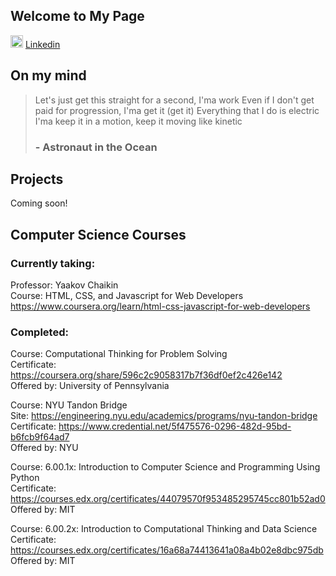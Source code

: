 ## Welcome to My Page 
<img src="https://content.linkedin.com/content/dam/me/business/en-us/amp/brand-site/v2/bg/LI-Bug.svg.original.svg" width="20" height="20"> [Linkedin](https://www.linkedin.com/in/huanganni/)

## On my mind

<blockquote>

<p> Let's just get this straight for a second, I'ma work
Even if I don't get paid for progression, I'ma get it (get it)
Everything that I do is electric
I'ma keep it in a motion, keep it moving like kinetic </p>
  <h3> - Astronaut in the Ocean</h3>
</blockquote>

## Projects
Coming soon!

## Computer Science Courses 
### Currently taking:
Professor: Yaakov Chaikin\
Course: HTML, CSS, and Javascript for Web Developers\
https://www.coursera.org/learn/html-css-javascript-for-web-developers 

### Completed:
Course: Computational Thinking for Problem Solving \
Certificate: https://coursera.org/share/596c2c9058317b7f36df0ef2c426e142 \
Offered by: University of Pennsylvania 

Course: NYU Tandon Bridge\
Site: https://engineering.nyu.edu/academics/programs/nyu-tandon-bridge \
Certificate: https://www.credential.net/5f475576-0296-482d-95bd-b6fcb9f64ad7 \
Offered by: NYU

Course: 6.00.1x: Introduction to Computer Science and Programming Using Python\
Certificate: https://courses.edx.org/certificates/44079570f953485295745cc801b52ad0 \
Offered by: MIT

Course: 6.00.2x: Introduction to Computational Thinking and Data Science\
Certificate: https://courses.edx.org/certificates/16a68a74413641a08a4b02e8dbc975db \
Offered by: MIT



